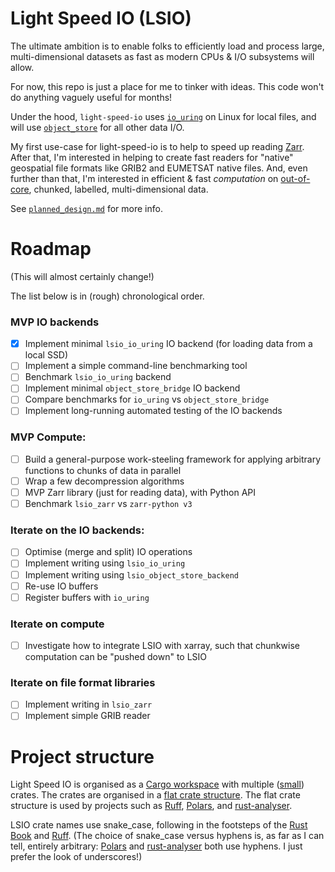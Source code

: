 # Light Speed IO (LSIO)
The ultimate ambition is to enable folks to efficiently load and process large, multi-dimensional datasets as fast as modern CPUs & I/O subsystems will allow.

For now, this repo is just a place for me to tinker with ideas. This code won't do anything vaguely useful for months!

Under the hood, `light-speed-io` uses [`io_uring`](https://kernel.dk/io_uring.pdf) on Linux for local files, and will use [`object_store`](https://lib.rs/crates/object_store) for all other data I/O.

My first use-case for light-speed-io is to help to speed up reading [Zarr](https://zarr.dev/). After that, I'm interested in helping to create fast readers for "native" geospatial file formats like GRIB2 and EUMETSAT native files. And, even further than that, I'm interested in efficient & fast _computation_ on [out-of-core](https://en.wikipedia.org/w/index.php?title=Out-of-core), chunked, labelled, multi-dimensional data.

See [`planned_design.md`](planned_design.md) for more info.

# Roadmap

(This will almost certainly change!)

The list below is in (rough) chronological order.

### MVP IO backends
- [x] Implement minimal `lsio_io_uring` IO backend (for loading data from a local SSD)
- [ ] Implement a simple command-line benchmarking tool
- [ ] Benchmark `lsio_io_uring` backend
- [ ] Implement minimal `object_store_bridge` IO backend
- [ ] Compare benchmarks for `io_uring` vs `object_store_bridge`
- [ ] Implement long-running automated testing of the IO backends

### MVP Compute:
- [ ] Build a general-purpose work-steeling framework for applying arbitrary functions to chunks of data in parallel
- [ ] Wrap a few decompression algorithms
- [ ] MVP Zarr library (just for reading data), with Python API
- [ ] Benchmark `lsio_zarr` vs `zarr-python v3`

### Iterate on the IO backends:
- [ ] Optimise (merge and split) IO operations
- [ ] Implement writing using `lsio_io_uring`
- [ ] Implement writing using `lsio_object_store_backend`
- [ ] Re-use IO buffers
- [ ] Register buffers with `io_uring`

### Iterate on compute
- [ ] Investigate how to integrate LSIO with xarray, such that chunkwise computation can be "pushed down" to LSIO

### Iterate on file format libraries
- [ ] Implement writing in `lsio_zarr`
- [ ] Implement simple GRIB reader

# Project structure

Light Speed IO is organised as a [Cargo workspace](https://doc.rust-lang.org/book/ch14-03-cargo-workspaces.html) with multiple ([small](https://rust-unofficial.github.io/patterns/patterns/structural/small-crates.html)) crates. The crates are organised in a [flat crate structure](https://matklad.github.io/2021/08/22/large-rust-workspaces.html). The flat crate structure is used by projects such as [Ruff](https://github.com/astral-sh/ruff), [Polars](https://github.com/pola-rs/polars), and [rust-analyser](https://github.com/rust-lang/rust-analyzer).

LSIO crate names use snake_case, following in the footsteps of the [Rust Book](https://doc.rust-lang.org/book/ch14-03-cargo-workspaces.html) and [Ruff](https://github.com/astral-sh/ruff/tree/main/crates). (The choice of snake_case versus hyphens is, as far as I can tell, entirely arbitrary: [Polars](https://github.com/pola-rs/polars/tree/main/crates) and [rust-analyser](https://github.com/rust-lang/rust-analyzer/tree/master/crates) both use hyphens. I just prefer the look of underscores!)
